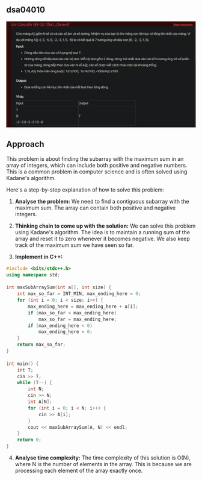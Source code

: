 ## dsa04010
![alt text](image.png)

## Approach
This problem is about finding the subarray with the maximum sum in an array of integers, which can include both positive and negative numbers. This is a common problem in computer science and is often solved using Kadane's algorithm.

Here's a step-by-step explanation of how to solve this problem:

1. **Analyse the problem:** We need to find a contiguous subarray with the maximum sum. The array can contain both positive and negative integers.

2. **Thinking chain to come up with the solution:** We can solve this problem using Kadane's algorithm. The idea is to maintain a running sum of the array and reset it to zero whenever it becomes negative. We also keep track of the maximum sum we have seen so far.

3. **Implement in C++:** 

```cpp
#include <bits/stdc++.h>
using namespace std;

int maxSubArraySum(int a[], int size) {
    int max_so_far = INT_MIN, max_ending_here = 0;
    for (int i = 0; i < size; i++) {
        max_ending_here = max_ending_here + a[i];
        if (max_so_far < max_ending_here)
            max_so_far = max_ending_here;
        if (max_ending_here < 0)
            max_ending_here = 0;
    }
    return max_so_far;
}

int main() {
    int T;
    cin >> T;
    while (T--) {
        int N;
        cin >> N;
        int A[N];
        for (int i = 0; i < N; i++) {
            cin >> A[i];
        }
        cout << maxSubArraySum(A, N) << endl;
    }
    return 0;
}
```

4. **Analyse time complexity:** The time complexity of this solution is O(N), where N is the number of elements in the array. This is because we are processing each element of the array exactly once.